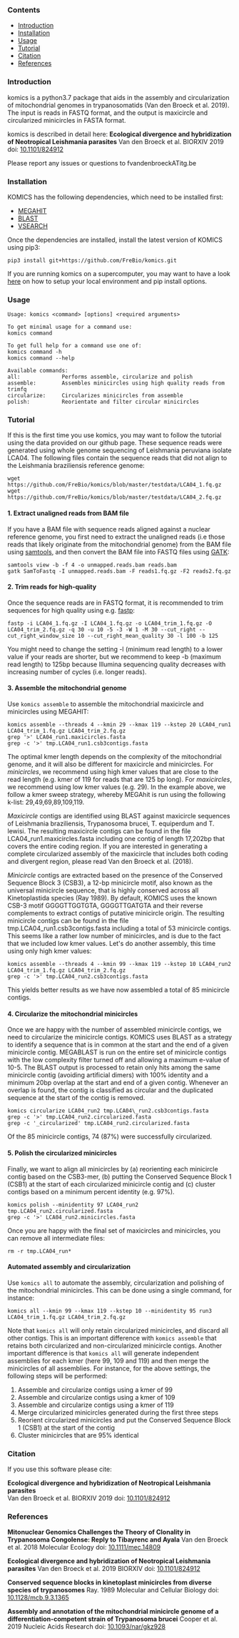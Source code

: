 ### Contents
  * [Introduction](#introduction)
  * [Installation](#installation)
  * [Usage](#usage)
  * [Tutorial](#tutorial)
  * [Citation](#citation)
  * [References](#references)


### Introduction
komics is a python3.7 package that aids in the assembly and circularization of mitochondrial genomes in trypanosomatids (Van den Broeck et al. 2019). The input is reads in FASTQ format, and the output is maxicircle and circularized minicircles in FASTA format.

komics is described in detail here:
__Ecological divergence and hybridization of Neotropical Leishmania parasites__
Van den Broeck et al. BIORXIV 2019 doi: [10.1101/824912](https://www.biorxiv.org/content/10.1101/824912v1)

Please report any issues or questions to fvandenbroeckATitg.be


### Installation
KOMICS has the following dependencies, which need to be installed first:
  * [MEGAHIT](http://www.metagenomics.wiki/tools/assembly/megahit)
  * [BLAST](https://blast.ncbi.nlm.nih.gov/Blast.cgi?CMD=Web&PAGE_TYPE=BlastDocs&DOC_TYPE=Download)
  * [VSEARCH](https://github.com/torognes/vsearch)

Once the dependencies are installed, install the latest version of KOMICS using pip3:
```
pip3 install git+https://github.com/FreBio/komics.git
```

If you are running komics on a supercomputer, you may want to have a look [here](https://vlaams-supercomputing-centrum-vscdocumentation.readthedocs-hosted.com/en/latest/software/python_package_management.html#alternatives-to-conda) on how to setup your local environment and pip install options.


### Usage
```
Usage: komics <command> [options] <required arguments>

To get minimal usage for a command use:
komics command

To get full help for a command use one of:
komics command -h
komics command --help

Available commands:
all:         	 Performs assemble, circularize and polish
assemble:    	 Assembles minicircles using high quality reads from trimfq
circularize: 	 Circularizes minicircles from assemble
polish:      	 Reorientate and filter circular minicircles
```


### Tutorial
If this is the first time you use komics, you may want to follow the tutorial using the data provided on our github page. These sequence reads were generated using whole genome sequencing of Leishmania peruviana isolate LCA04. The following files contain the sequence reads that did not align to the Leishmania braziliensis reference genome:
```
wget https://github.com/FreBio/komics/blob/master/testdata/LCA04_1.fq.gz
wget https://github.com/FreBio/komics/blob/master/testdata/LCA04_2.fq.gz
```


#### 1. Extract unaligned reads from BAM file
If you have a BAM file with sequence reads aligned against a nuclear reference genome, you first need to extract the unaligned reads (i.e those reads that likely originate from the mitochondrial genome) from the BAM file using [samtools](http://www.htslib.org), and then convert the BAM file into FASTQ files using [GATK](https://gatk.broadinstitute.org/hc/en-us):
```
samtools view -b -f 4 -o unmapped.reads.bam reads.bam
gatk SamToFastq -I unmapped.reads.bam -F reads1.fq.gz -F2 reads2.fq.gz
```


#### 2. Trim reads for high-quality
Once the sequence reads are in FASTQ format, it is recommended to trim sequences for high quality using e.g. [fastp](https://github.com/OpenGene/fastp):
```
fastp -i LCA04_1.fq.gz -I LCA04_1.fq.gz -o LCA04_trim_1.fq.gz -O LCA04_trim_2.fq.gz -q 30 -u 10 -5 -3 -W 1 -M 30 --cut_right --cut_right_window_size 10 --cut_right_mean_quality 30 -l 100 -b 125
```
You might need to change the setting -l (minimum read length) to a lower value if your reads are shorter, but we recommend to keep -b (maximum read length) to 125bp because Illumina sequencing quality decreases with increasing number of cycles (i.e. longer reads).


#### 3. Assemble the mitochondrial genome
Use `komics assemble` to assemble the mitochondrial maxicircle and minicircles using MEGAHIT:
```
komics assemble --threads 4 --kmin 29 --kmax 119 --kstep 20 LCA04_run1 LCA04_trim_1.fq.gz LCA04_trim_2.fq.gz
grep '>' LCA04_run1.maxicircles.fasta
grep -c '>' tmp.LCA04_run1.csb3contigs.fasta
```
The optimal kmer length depends on the complexity of the mitochondrial genome, and it will also be different for maxicircle and minicircles. For *minicircles*, we recommend using high kmer values that are close to the read length (e.g. kmer of 119 for reads that are 125 bp long). For *maxicircles*, we recommend using low kmer values (e.g. 29). In the example above, we follow a kmer sweep strategy, whereby MEGAhit is run using the following k-list: 29,49,69,89,109,119.

*Maxicircle* contigs are identified using BLAST against maxicircle sequences of Leishmania braziliensis, Trypanosoma brucei, T. equiperdum and T. lewisi. The resulting maxicircle contigs can be found in the file LCA04\_run1.maxicircles.fasta including one contig of length 17,202bp that covers the entire coding region. If you are interested in generating a complete circularized assembly of the maxicircle that includes both coding and divergent region, please read Van den Broeck et al. (2018).

*Minicircle* contigs are extracted based on the presence of the Conserved Sequence Block 3 (CSB3), a 12-bp minicircle motif, also known as the universal minicircle sequence, that is highly conserved across all Kinetoplastida species (Ray 1989). By default, KOMICS uses the known CSB-3 motif GGGGTTGGTGTA, GGGGTTGATGTA and their reverse complements to extract contigs of putative minicircle origin. The resulting minicircle contigs can be found in the file tmp.LCA04\_run1.csb3contigs.fasta including a total of 53 minicircle contigs. This seems like a rather low number of minicircles, and is due to the fact that we included low kmer values. Let's do another assembly, this time using only high kmer values:
```
komics assemble --threads 4 --kmin 99 --kmax 119 --kstep 10 LCA04_run2 LCA04_trim_1.fq.gz LCA04_trim_2.fq.gz
grep -c '>' tmp.LCA04_run2.csb3contigs.fasta
```
This yields better results as we have now assembled a total of 85 minicircle contigs.


#### 4. Circularize the mitochondrial minicircles
Once we are happy with the number of assembled minicircle contigs, we need to circularize the minicircle contigs. KOMICS uses BLAST as a strategy to identify a sequence that is in common at the start and the end of a given minicircle contig. MEGABLAST is run on the entire set of minicircle contigs with the low complexity filter turned off and allowing a maximum e-value of 10-5. The BLAST output is processed to retain only hits among the same minicircle contig (avoiding artificial dimers) with 100% identity and a minimum 20bp overlap at the start and end of a given contig. Whenever an overlap is found, the contig is classified as circular and the duplicated sequence at the start of the contig is removed.
```
komics circularize LCA04_run2 tmp.LCA04\_run2.csb3contigs.fasta
grep -c '>' tmp.LCA04_run2.circularized.fasta
grep -c '_circularized' tmp.LCA04_run2.circularized.fasta
```
Of the 85 minicircle contigs, 74 (87%) were successfully circularized.


#### 5. Polish the circularized minicircles
Finally, we want to align all minicircles by (a) reorienting each minicircle contig based on the CSB3-mer, (b) putting the Conserved Sequence Block 1 (CSB1) at the start of each circularized minicircle contig and (c) cluster contigs based on a minimum percent identity (e.g. 97%).
```
komics polish --minidentity 97 LCA04_run2 tmp.LCA04_run2.circularized.fasta
grep -c '>' LCA04_run2.minicircles.fasta 
```

Once you are happy with the final set of maxicircles and minicircles, you can remove all intermediate files:
```
rm -r tmp.LCA04_run*
```


#### Automated assembly and circularization
Use `komics all` to automate the assembly, circularization and polishing of the mitochondrial minicircles. This can be done using a single command, for instance:
```
komics all --kmin 99 --kmax 119 --kstep 10 --minidentity 95 run3 LCA04_trim_1.fq.gz LCA04_trim_2.fq.gz
```

Note that `komics all` will only retain circularized minicircles, and discard all other contigs. This is an important difference with `komics assemble` that retains both circularized and non-circularized minicircle contigs. 
Another important difference is that `komics all` will generate independent assemblies for each kmer (here 99, 109 and 119) and then merge the minicircles of all assemblies. For instance, for the above settings, the following steps will be performed:
1. Assemble and circularize contigs using a kmer of 99
1. Assemble and circularize contigs using a kmer of 109
1. Assemble and circularize contigs using a kmer of 119
1. Merge circularized minicircles generated during the first three steps
1. Reorient circularized minicircles and put the Conserved Sequence Block 1 (CSB1) at the start of the contig
1. Cluster minicircles that are 95% identical


### Citation
If you use this software please cite:

__Ecological divergence and hybridization of Neotropical Leishmania parasites__   
Van den Broeck et al. BIORXIV 2019 doi: [10.1101/824912](https://www.biorxiv.org/content/10.1101/824912v1)


### References
__Mitonuclear Genomics Challenges the Theory of Clonality in Trypanosoma Congolense: Reply to Tibayrenc and Ayala__
Van den Broeck et al. 2018 Molecular Ecology doi: [10.1111/mec.14809](https://pubmed.ncbi.nlm.nih.gov/30142241/)

__Ecological divergence and hybridization of Neotropical Leishmania parasites__
Van den Broeck et al. 2019 BIORXIV doi: [10.1101/824912](https://www.biorxiv.org/content/10.1101/824912v1)

__Conserved sequence blocks in kinetoplast minicircles from diverse species of trypanosomes__
Ray. 1989 Molecular and Cellular Biology doi: [10.1128/mcb.9.3.1365](https://dx.doi.org/10.1128%2Fmcb.9.3.1365)

__Assembly and annotation of the mitochondrial minicircle genome of a differentiation-competent strain of Trypanosoma brucei__
Cooper et al. 2019 Nucleic Acids Research doi: [10.1093/nar/gkz928](https://academic.oup.com/nar/article/47/21/11304/5609525)